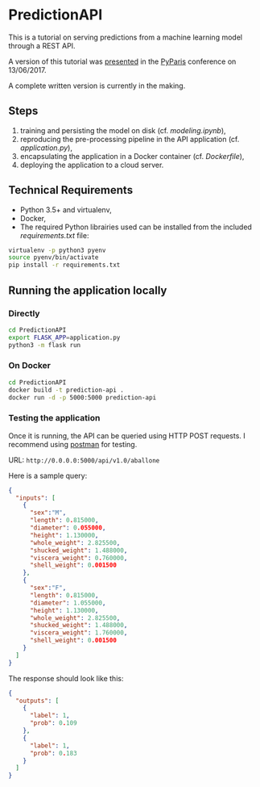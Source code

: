 # PredictionAPI
This is a tutorial on serving predictions from a machine learning model through a REST API.

A version of this tutorial was [presented](http://slides.com/nawfaltachfine/prediction-api-pyparis-13062017/fullscreen) in the [PyParis](http://pyparis.org/talks.html#6629bc50a989d669b4b056d77b55c978) conference on 13/06/2017.

A complete written version is currently in the making.

## Steps
1. training and persisting the model on disk (cf. *modeling.ipynb*),
2. reproducing the pre-processing pipeline in the API application (cf. *application.py*),
3. encapsulating the application in a Docker container (cf. *Dockerfile*),
4. deploying the application to a cloud server.

## Technical Requirements
+ Python 3.5+ and virtualenv,
+ Docker,
+ The required Python librairies used can be installed from the included *requirements.txt* file:
```bash
virtualenv -p python3 pyenv
source pyenv/bin/activate
pip install -r requirements.txt
```

## Running the application locally
### Directly
```bash
cd PredictionAPI
export FLASK_APP=application.py
python3 -m flask run
```

### On Docker
```bash
cd PredictionAPI
docker build -t prediction-api .
docker run -d -p 5000:5000 prediction-api
```

### Testing the application
Once it is running, the API can be queried using HTTP POST requests.
I recommend using [postman](https://www.getpostman.com/) for testing.

URL: `http://0.0.0.0:5000/api/v1.0/aballone`

Here is a sample query:
```json
{    
  "inputs": [
    {
      "sex":"M",
      "length": 0.815000,
      "diameter": 0.055000,
      "height": 1.130000,
      "whole_weight": 2.825500,
      "shucked_weight": 1.488000,
      "viscera_weight": 0.760000,
      "shell_weight": 0.001500
    },
    {
      "sex":"F",
      "length": 0.815000,
      "diameter": 1.055000,
      "height": 1.130000,
      "whole_weight": 2.825500,
      "shucked_weight": 1.488000,
      "viscera_weight": 1.760000,
      "shell_weight": 0.001500
    }
  ]
}
```

The response should look like this:
```json
{
  "outputs": [
    {
      "label": 1,
      "prob": 0.109
    },
    {
      "label": 1,
      "prob": 0.183
    }
  ]
}
```
